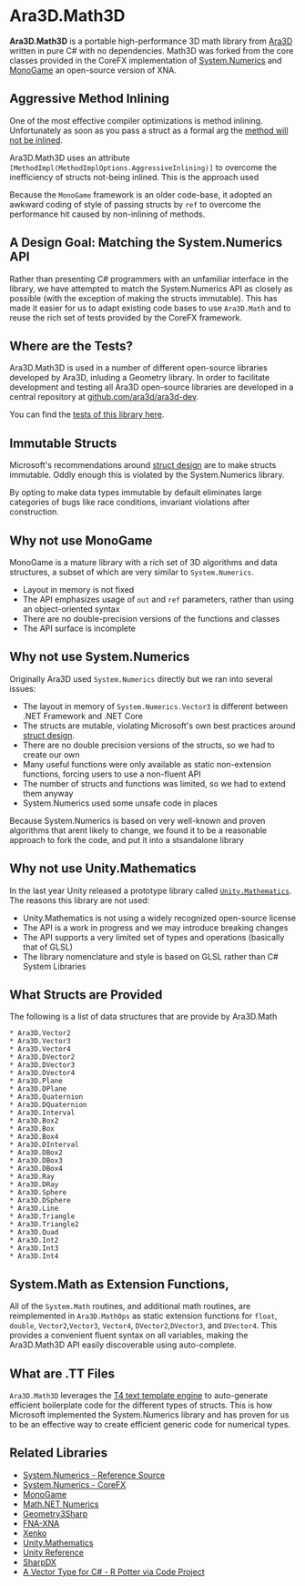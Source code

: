 # Ara3D.Math3D

**Ara3D.Math3D** is a portable high-performance 3D math library from [Ara3D](https://ara3d.com) written in pure C# with no 
dependencies. Math3D was forked from the core classes provided in the CoreFX implementation of 
[System.Numerics](https://github.com/dotnet/corefx/tree/master/src/System.Numerics.Vectors/src/System/Numerics) and 
[MonoGame](https://github.com/MonoGame/MonoGame) an open-source version of XNA.

## Aggressive Method Inlining

One of the most effective compiler optimizations is method inlining. Unfortunately as soon as you pass a struct 
as a formal arg the [method will not be inlined](https://stackoverflow.com/a/55432110/184528).

Ara3D.Math3D uses an attribute `[MethodImpl(MethodImplOptions.AggressiveInlining)]` to overcome the 
inefficiency of structs not-being inlined. This is the approach used 

Because the `MonoGame` framework is an older code-base, it adopted an awkward coding of style of passing structs by `ref` 
to overcome the performance hit caused by non-inlining of methods.  

## A Design Goal: Matching the System.Numerics API

Rather than presenting C# programmers with an unfamiliar interface in the library, we have attempted to 
match the System.Numerics API as closely as possible (with the exception of making the structs immutable). 
This has made it easier for us to adapt existing code bases to use `Ara3D.Math` and to reuse the rich 
set of tests provided by the CoreFX framework. 

## Where are the Tests? 

Ara3D.Math3D is used in a number of different open-source libraries developed by Ara3D, inluding a Geometry library.
In order to facilitate development and testing all Ara3D open-source libraries are developed in a central 
repository at [github.com/ara3d/ara3d-dev](https://github.com/ara3d/ara3d-dev). 

You can find the [tests of this library here](https://github.com/ara3d/ara3d-dev/tree/master/dotnet/Tests).

## Immutable Structs

Microsoft's recommendations around [struct design](https://docs.microsoft.com/en-us/dotnet/standard/design-guidelines/struct)
are to make structs immutable. Oddly enough this is violated by the System.Numerics library. 

By opting to make data types immutable by default eliminates large categories of bugs like race conditions, 
invariant violations after construction. 

## Why not use MonoGame

MonoGame is a mature library with a rich set of 3D algorithms and data structures, a subset of which are very similar
to `System.Numerics`. 

* Layout in memory is not fixed 
* The API emphasizes usage of `out` and `ref` parameters, rather than using an object-oriented syntax 
* There are no double-precision versions of the functions and classes
* The API surface is incomplete 

## Why not use System.Numerics

Originally Ara3D used `System.Numerics` directly but we ran into several issues:

* The layout in memory of `System.Numerics.Vector3` is different between .NET Framework and .NET Core
* The structs are mutable, violating Microsoft's own best practices around [struct design](https://docs.microsoft.com/en-us/dotnet/standard/design-guidelines/struct).
* There are no double precision versions of the structs, so we had to create our own
* Many useful functions were only available as static non-extension functions, forcing users to use a non-fluent API
* The number of structs and functions was limited, so we had to extend them anyway
* System.Numerics used some unsafe code in places 

Because System.Numerics is based on very well-known and proven algorithms that arent likely to change, we found it 
to be a reasonable approach to fork the code, and put it into a stsandalone library 

## Why not use Unity.Mathematics

In the last year Unity released a prototype library called [`Unity.Mathematics`](https://github.com/Unity-Technologies/Unity.Mathematics).
The reasons this library are not used:

* Unity.Mathematics is not using a widely recognized open-source license 
* The API is a work in progress and we may introduce breaking changes
* The API supports a very limited set of types and operations (basically that of GLSL)
* The library nomenclature and style is based on GLSL rather than C# System Libraries

## What Structs are Provided

The following is a list of data structures that are provide by Ara3D.Math

	* Ara3D.Vector2
	* Ara3D.Vector3
	* Ara3D.Vector4	
	* Ara3D.DVector2
	* Ara3D.DVector3
	* Ara3D.DVector4
	* Ara3D.Plane
	* Ara3D.DPlane
	* Ara3D.Quaternion
	* Ara3D.DQuaternion
	* Ara3D.Interval
	* Ara3D.Box2
	* Ara3D.Box
	* Ara3D.Box4
	* Ara3D.DInterval
	* Ara3D.DBox2
	* Ara3D.DBox3
	* Ara3D.DBox4
	* Ara3D.Ray
	* Ara3D.DRay
	* Ara3D.Sphere
	* Ara3D.DSphere
	* Ara3D.Line
	* Ara3D.Triangle
	* Ara3D.Triangle2
	* Ara3D.Quad
	* Ara3D.Int2
	* Ara3D.Int3
	* Ara3D.Int4

## System.Math as Extension Functions, 

All of the `System.Math` routines, and additional math routines, are reimplemented in `Ara3D.MathOps` as 
static extension functions for `float`, `double`, `Vector2`,`Vector3`, `Vector4`, `DVector2`,`DVector3`, 
and `DVector4`. This provides a convenient fluent syntax on all variables, making the Ara3D.Math3D API
easily discoverable using auto-complete.

## What are .TT Files

`Ara3D.Math3D` leverages the [T4 text template engine](https://docs.microsoft.com/en-us/visualstudio/modeling/code-generation-and-t4-text-templates?view=vs-2017) 
to auto-generate efficient boilerplate code for the different types of 
structs. This is how Microsoft implemented the System.Numerics library and has proven for us to be an effective way to 
create efficient generic code for numerical types. 

## Related Libraries 

* [System.Numerics - Reference Source](https://referencesource.microsoft.com/#System.Numerics,namespaces)
* [System.Numerics - CoreFX](https://github.com/dotnet/corefx/tree/master/src/System.Numerics.Vectors/src/System/Numerics)
* [MonoGame](https://github.com/MonoGame/MonoGame)
* [Math.NET Numerics](https://github.com/mathnet/mathnet-numerics)
* [Geometry3Sharp](https://github.com/gradientspace/geometry3Sharp)
* [FNA-XNA](https://github.com/FNA-XNA/FNA/tree/master/src)
* [Xenko](https://github.com/xenko3d/xenko/blob/master/sources/core/Xenko.Core.Mathematics)
* [Unity.Mathematics](https://github.com/Unity-Technologies/Unity.Mathematics)
* [Unity Reference](https://github.com/Unity-Technologies/UnityCsReference/tree/master/Runtime/Export)
* [SharpDX](https://github.com/sharpdx/SharpDX)
* [A Vector Type for C# - R Potter via Code Project](https://www.codeproject.com/Articles/17425/A-Vector-Type-for-C)
